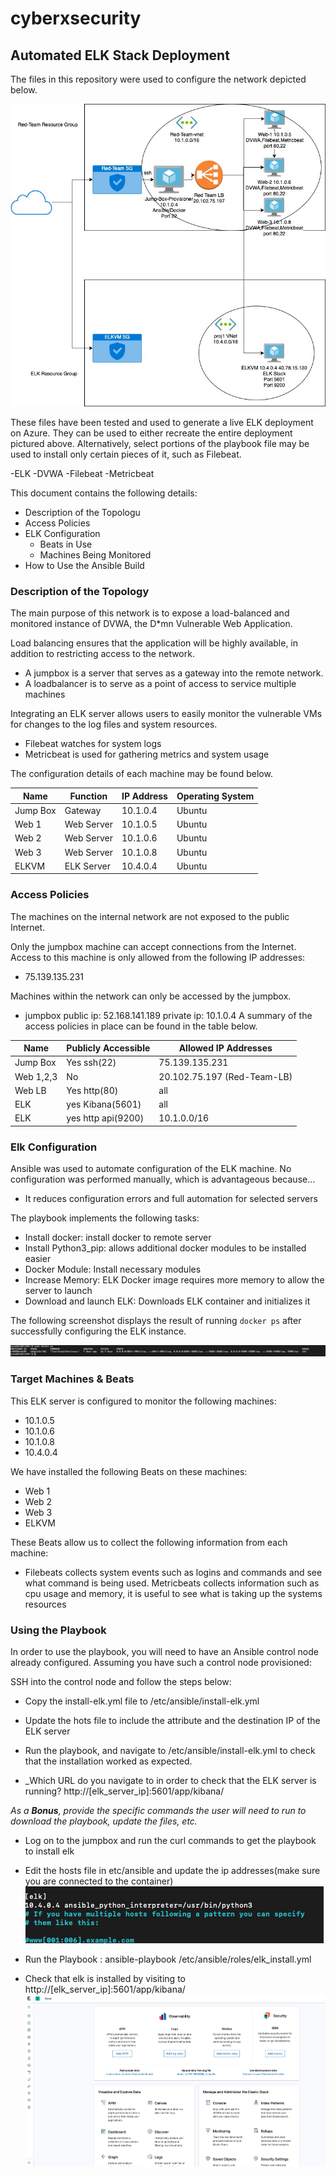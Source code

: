 # cyberxsecurity

## Automated ELK Stack Deployment

The files in this repository were used to configure the network depicted below.

![alt text](Diagrams/ELK.jpg)

These files have been tested and used to generate a live ELK deployment on Azure. They can be used to either recreate the entire deployment pictured above. Alternatively, select portions of the playbook file may be used to install only certain pieces of it, such as Filebeat.

 -ELK
 -DVWA
 -Filebeat
 -Metricbeat

This document contains the following details:
- Description of the Topologu
- Access Policies
- ELK Configuration
  - Beats in Use
  - Machines Being Monitored
- How to Use the Ansible Build


### Description of the Topology

The main purpose of this network is to expose a load-balanced and monitored instance of DVWA, the D*mn Vulnerable Web Application.

Load balancing ensures that the application will be highly available, in addition to restricting access to the network.
- A jumpbox is a server that serves as a gateway into the remote network.
- A loadbalancer is to serve as a point of access to service multiple machines

Integrating an ELK server allows users to easily monitor the vulnerable VMs for changes to the log files and system resources.
- Filebeat watches for system logs
- Metricbeat is used for gathering metrics and system usage

The configuration details of each machine may be found below.

| Name     | Function   | IP Address | Operating System |
|----------|------------|------------|------------------|
| Jump Box | Gateway    | 10.1.0.4   | Ubuntu           |
| Web 1    | Web Server | 10.1.0.5   | Ubuntu           |
| Web 2    | Web Server | 10.1.0.6   | Ubuntu           |
| Web 3    | Web Server | 10.1.0.8   | Ubuntu           |
| ELKVM    | ELK Server | 10.4.0.4   | Ubuntu           |
### Access Policies

The machines on the internal network are not exposed to the public Internet.

Only the jumpbox machine can accept connections from the Internet. Access to this machine is only allowed from the following IP addresses:
- 75.139.135.231

Machines within the network can only be accessed by the jumpbox.
- jumpbox
  public ip: 52.168.141.189
  private ip: 10.1.0.4
A summary of the access policies in place can be found in the table below.

| Name      | Publicly Accessible | Allowed IP Addresses        |
|-----------|---------------------|-----------------------------|
| Jump Box  | Yes ssh(22)         | 75.139.135.231              |
| Web 1,2,3 | No                  | 20.102.75.197 (Red-Team-LB) |
| Web LB    | Yes http(80)        | all                         |
| ELK       | yes Kibana(5601)    | all                         |
| ELK       | yes http api(9200)  | 10.1.0.0/16                 |

### Elk Configuration

Ansible was used to automate configuration of the ELK machine. No configuration was performed manually, which is advantageous because...
- It reduces configuration errors and full automation for selected servers

The playbook implements the following tasks:
- Install docker: install docker to remote server
- Install Python3_pip: allows additional docker modules to be installed easier
- Docker Module: Install necessary modules
- Increase Memory: ELK Docker image requires more memory to allow the server to launch
- Download and launch ELK: Downloads ELK container and initializes it

The following screenshot displays the result of running `docker ps` after successfully configuring the ELK instance.

![alt text](Diagrams/ELK_dock.jpg)

### Target Machines & Beats
This ELK server is configured to monitor the following machines:
- 10.1.0.5
- 10.1.0.6
- 10.1.0.8
- 10.4.0.4

We have installed the following Beats on these machines:
- Web 1
- Web 2
- Web 3
- ELKVM

These Beats allow us to collect the following information from each machine:
- Filebeats collects system events such as logins and commands and see what command is being used. Metricbeats collects information such as cpu usage and memory, it is useful to see what is taking up the systems resources

### Using the Playbook
In order to use the playbook, you will need to have an Ansible control node already configured. Assuming you have such a control node provisioned:

SSH into the control node and follow the steps below:
- Copy the install-elk.yml file to /etc/ansible/install-elk.yml
- Update the hots file to include the attribute and the destination IP of the ELK server
- Run the playbook, and navigate to /etc/ansible/install-elk.yml to check that the installation worked as expected.

- _Which URL do you navigate to in order to check that the ELK server is running?
http://[elk_server_ip]:5601/app/kibana/

_As a **Bonus**, provide the specific commands the user will need to run to download the playbook, update the files, etc._

- Log on to the jumpbox and run the curl commands to get the playbook to install elk

- Edit the hosts file in etc/ansible and update the ip addresses(make sure you are connected to the container)
![alt text](Diagrams/elk-hosts.png)

- Run the Playbook : ansible-playbook /etc/ansible/roles/elk_install.yml

- Check that elk is installed by visiting to http://[elk_server_ip]:5601/app/kibana/
![alt text](Diagrams/elk-installed.png)
